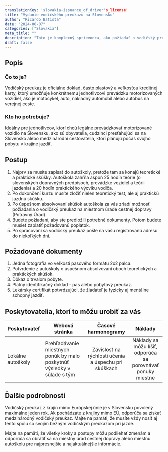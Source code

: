 ```yaml
---
translationKey: 'slovakia-issuance_of_driver's_license'
title: "Vydanie vodičského preukazu na Slovensku"
author: "Ricardo Batista"
date: "2024-06-07"
categories: ["Slovakia"]
meta_title: ""
description: "Toto je komplexný sprievodca, ako požiadať o vodičský preukaz na Slovensku. Zaoberá sa všeobecnými požiadavkami a podrobnosťami postupu pri podávaní žiadosti. Cieľom tohto sprievodcu je poskytnúť všetky potrebné informácie pre domácich aj cudzincov, ktorí sa chcú legálne šoférovať na Slovensku."
draft: false
---
```



## Popis
### Čo to je?
Vodičský preukaz je oficiálne doklad, často plastový a veľkosťou kreditnej karty, ktorý umožňuje konkrétnemu jednotlivcovi prevádzku motorizovaných vozidiel, ako je motocykel, auto, nákladný automobil alebo autobus na verejnej ceste.
### Kto ho potrebuje?
Ideálny pre jednotlivcov, ktorí chcú legálne prevádzkovať motorizované vozidlo na Slovensku, ako sú obyvatelia, cudzinci presťahujúci sa na Slovensko alebo medzinárodní cestovatelia, ktorí plánujú počas svojho pobytu v krajine jazdiť.

## Postup
1. Najprv sa musíte zapísať do autoškoly, pretože tam sa konajú teoretické a praktické skúšky. Autoškola zahŕňa aspoň 25 hodín teórie (o slovenských dopravných predpisoch, prevádzke vozidiel a teórii jazdenia) a 20 hodín praktického výcviku vodiča.
2. Po dokončení kurzu musíte zložiť nielen teoretický test, ale aj praktickú jazdnú skúšku.
3. Po úspešnom absolvovaní skúšok autoškola za vás zriadí možnosť požiadania o vodičský preukaz na miestnom úrade cestnej dopravy (Potravný Úrad).
4. Budete požiadaní, aby ste predložili potrebné dokumenty. Potom budete musieť zaplatiť požadovanú poplatok.
5. Po spracovaní sa vodičský preukaz pošle na vašu registrovanú adresu do niekoľkých dní.

## Požadované dokumenty
1. Jedna fotografia vo veľkosti pasového formátu 2x2 palca.
2. Potvrdenie z autoškoly o úspešnom absolvovaní oboch teoretických a praktických skúšok.
3. Dôkaz o trvalom pobyte.
4. Platný identifikačný doklad - pas alebo pobytový preukaz.
5. Lekársky certifikát potvrdzujúci, že žiadateľ je fyzicky aj mentálne schopný jazdiť.

## Poskytovatelia, ktorí to môžu urobiť za vás

| Poskytovateľ | Webová stránka | Časové harmonogramy | Náklady |
| --------------- | --------------- | :-------------: | :-------------: |
| Lokálne autoškoly | Prehľadávanie miestnych ponúk by malo poskytnúť výsledky v súlade s tým | Závislosť na rýchlosti učenia a úspechu pri skúškach | Náklady sa môžu líšiť, odporúča sa porovnávať ponuky miestne |

## Ďalšie podrobnosti
Vodičský preukaz z krajín mimo Európskej únie je v Slovensku povolený maximálne jeden rok. Ak pochádzate z krajiny mimo EÚ, odporúča sa získať medzinárodný vodičský preukaz. Majte na pamäti, že musíte vždy nosiť aj tento spolu so svojím bežným vodičským preukazom pri jazde.

Majte na pamäti, že všetky kroky a postupy môžu podliehať zmenám a odporúča sa obrátiť sa na miestny úrad cestnej dopravy alebo miestnu autoškolu pre najpresnejšie a najaktuálnejšie informácie.